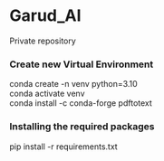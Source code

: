 # Garud_AI
Private repository 

### Create new Virtual Environment 

conda create -n venv python=3.10 <br />
conda activate venv <br />
conda install -c conda-forge pdftotext <br />

### Installing the required packages 

pip install -r requirements.txt
